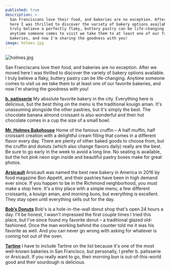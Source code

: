```yaml
---
published: true
description: >-
  San Franciscans love their food, and bakeries are no exception. After we moved
  here I was thrilled to discover the variety of bakery options available. I
  truly believe a perfectly flaky, buttery pastry can be life-changing. Now
  anytime someone comes to visit we take them to at least one of our favorite
  bakeries, and now I'm sharing the goodness with you!
image: holmes.jpg
---
```

![holmes.jpg]({{site.baseurl}}/img/holmes.jpg)

San Franciscans love their food, and bakeries are no exception. After we moved here I was thrilled to discover the variety of bakery options available. I truly believe a flaky, buttery pastry can be life-changing. Anytime someone comes to visit us we take them to at least one of our favorite bakeries, and now I'm sharing the goodness with you! 

**[b. patisserie](https://www.yelp.com/biz/b-patisserie-san-francisco-2)** 
My absolute favorite bakery in the city. Everything here is delicious, but the best thing on the menu is the traditional kouign aman. It's unassuming alongside the other pastries, but it's simply the best. The chocolate banana almond croissant is also wonderful and their hot chocolate comes in a cup the size of a small bowl.  

**[Mr. Holmes Bakehouse](https://www.yelp.com/biz/mr-holmes-bakehouse-san-francisco?osq=Mr+Holmes+Bake+House)**
Home of the famous cruffin – A half muffin, half croissant creation with a delightful cream filling that comes in a different flavor every day. There are plenty of other baked goods to choose from, but the cruffin and donuts (which also change flavors daily) really are the best. Be sure to go early in the week to avoid a long line. No seating is available, but the hot pink neon sign inside and beautiful pastry boxes make for great photos. 

**[Arsicault](https://www.yelp.com/biz/arsicault-bakery-san-francisco)**
Arsicault was named the best new bakery in America in 2016 by food magazine Bon Appetit, and their pastries have been in high demand ever since. If you happen to be in the Richmond neighborhood, you must make a stop here. It's a tiny place with a simple menu; a few different croissants, a kouign aman, and morning buns, but everything is excellent. They stay open until everything sells out for the day. 

**[Bob’s Donuts](https://www.yelp.com/biz/bobs-donut-and-pastry-shop-san-francisco-2?osq=Bobs+Doughnuts)**
Bob's is a hole-in-the-wall donut shop that's open 24 hours a day. I'll be honest, I wasn't impressed the first couple times I tried this place, but I've since found my favorite donut – a traditional glazed old-fashioned. Once the man working behind the counter told me it was his favorite as well. And you can never go wrong with asking for whatever is coming hot out of the oven. 

**[Tartine](https://www.yelp.com/biz/tartine-bakery-and-cafe-san-francisco?osq=tartine)**
I have to include Tartine on the list because it's one of the most well-known bakeries in San Francisco, but personally, I prefer b. patisserie or Arsicault. If you really want to go, their morning bun is out-of-this-world good and their sourdough is delicious.
